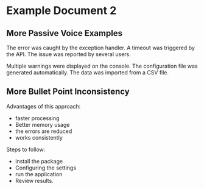 # Example Document 2

## More Passive Voice Examples

The error was caught by the exception handler. A timeout was triggered by the API. The issue was reported by several users.

Multiple warnings were displayed on the console. The configuration file was generated automatically. The data was imported from a CSV file.

## More Bullet Point Inconsistency

Advantages of this approach:
* faster processing
* Better memory usage
* the errors are reduced
* works consistently

Steps to follow:
* install the package
* Configuring the settings
* run the application
* Review results.